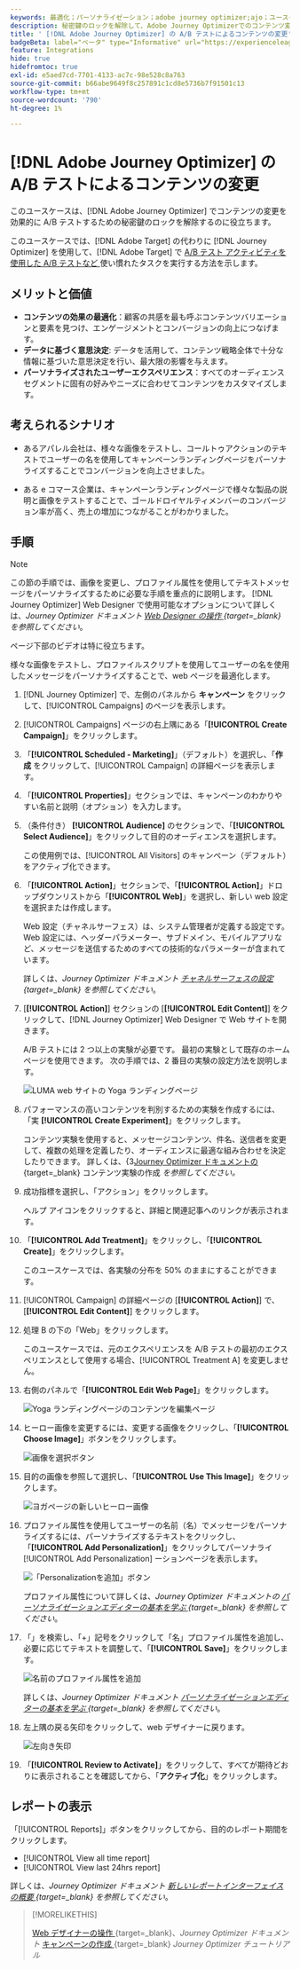 ```yaml
---
keywords: 最適化；パーソナライゼーション；adobe journey optimizer;ajo；ユースケース；シナリオ；コンテンツ変更/ab テスト；プロファイル属性；画像の変更；画像の置き換え
description: 秘密鍵のロックを解除して、Adobe Journey Optimizerでのコンテンツ変更の A/B テストを効果的に行う
title: ' [!DNL Adobe Journey Optimizer] の A/B テストによるコンテンツの変更'
badgeBeta: label="ベータ" type="Informative" url="https://experienceleague.adobe.com/docs/target/using/introduction/intro.html?lang=ja#beta newtab=true" tooltip=" [!DNL Adobe Target] のベータ版機能とは"
feature: Integrations
hide: true
hidefromtoc: true
exl-id: e5aed7cd-7701-4133-ac7c-98e528c8a763
source-git-commit: b66abe9649f8c257891c1cd8e5736b7f91501c13
workflow-type: tm+mt
source-wordcount: '790'
ht-degree: 1%

---
```


# [!DNL Adobe Journey Optimizer] の A/B テストによるコンテンツの変更

このユースケースは、[!DNL Adobe Journey Optimizer] でコンテンツの変更を効果的に A/B テストするための秘密鍵のロックを解除するのに役立ちます。

このユースケースでは、[!DNL Adobe Target] の代わりに [!DNL Journey Optimizer] を使用して、[!DNL Adobe Target] で [A/B テスト アクティビティを使用した A/B テストなど ](/help/main/c-activities/t-test-ab/test-ab.md) 使い慣れたタスクを実行する方法を示します。

## メリットと価値

* **コンテンツの効果の最適化**：顧客の共感を最も呼ぶコンテンツバリエーションと要素を見つけ、エンゲージメントとコンバージョンの向上につなげます。
* **データに基づく意思決定**: データを活用して、コンテンツ戦略全体で十分な情報に基づいた意思決定を行い、最大限の影響を与えます。
* **パーソナライズされたユーザーエクスペリエンス**：すべてのオーディエンスセグメントに固有の好みやニーズに合わせてコンテンツをカスタマイズします。

## 考えられるシナリオ

* あるアパレル会社は、様々な画像をテストし、コールトゥアクションのテキストでユーザーの名を使用してキャンペーンランディングページをパーソナライズすることでコンバージョンを向上させました。

* ある e コマース企業は、キャンペーンランディングページで様々な製品の説明と画像をテストすることで、ゴールドロイヤルティメンバーのコンバージョン率が高く、売上の増加につながることがわかりました。

## 手順

>[!NOTE]
>
>この節の手順では、画像を変更し、プロファイル属性を使用してテキストメッセージをパーソナライズするために必要な手順を重点的に説明します。 [!DNL Journey Optimizer] Web Designer で使用可能なオプションについて詳しくは、*Journey Optimizer ドキュメント [Web Designer の操作 ](https://experienceleague.adobe.com/en/docs/journey-optimizer/using/channels/web/author-web-pages/web-visual-editor){target=_blank} を参照してください*。
>
>ページ下部のビデオは特に役立ちます。

様々な画像をテストし、プロファイルスクリプトを使用してユーザーの名を使用したメッセージをパーソナライズすることで、web ページを最適化します。

1. [!DNL Journey Optimizer] で、左側のパネルから **キャンペーン** をクリックして、[!UICONTROL Campaigns] のページを表示します。

1. [!UICONTROL Campaigns] ページの右上隅にある「**[!UICONTROL Create Campaign]**」をクリックします。

1. 「**[!UICONTROL Scheduled - Marketing]**」（デフォルト）を選択し、「**作成** をクリックして、[!UICONTROL Campaign] の詳細ページを表示します。

1. 「**[!UICONTROL Properties]**」セクションでは、キャンペーンのわかりやすい名前と説明（オプション）を入力します。

1. （条件付き） **[!UICONTROL Audience]** のセクションで、「**[!UICONTROL Select Audience]**」をクリックして目的のオーディエンスを選択します。

   この使用例では、[!UICONTROL All Visitors] のキャンペーン（デフォルト）をアクティブ化できます。

1. 「**[!UICONTROL Action]**」セクションで、「**[!UICONTROL Action]**」ドロップダウンリストから「**[!UICONTROL Web]**」を選択し、新しい web 設定を選択または作成します。

   Web 設定（チャネルサーフェス）は、システム管理者が定義する設定です。 Web 設定には、ヘッダーパラメーター、サブドメイン、モバイルアプリなど、メッセージを送信するためのすべての技術的なパラメーターが含まれています。

   詳しくは、*Journey Optimizer ドキュメント [ チャネルサーフェスの設定 ](https://experienceleague.adobe.com/en/docs/journey-optimizer/using/configuration/channel-surfaces#set-up-channel-surfaces){target=_blank} を参照してください*。

1. [**[!UICONTROL Action]**] セクションの [**[!UICONTROL Edit Content]**] をクリックして、[!DNL Journey Optimizer] Web Designer で Web サイトを開きます。

   A/B テストには 2 つ以上の実験が必要です。 最初の実験として既存のホームページを使用できます。 次の手順では、2 番目の実験の設定方法を説明します。

   ![LUMA web サイトの Yoga ランディングページ ](/help/main/c-integrating-target-with-mac/ajo/assets/luma-yoga-landing.png)

1. パフォーマンスの高いコンテンツを判別するための実験を作成するには、「実 **[!UICONTROL Create Experiment]**」をクリックします。

   コンテンツ実験を使用すると、メッセージコンテンツ、件名、送信者を変更して、複数の処理を定義したり、オーディエンスに最適な組み合わせを決定したりできます。 詳しくは、&lbrace;3[Journey Optimizer ドキュメントの ](https://experienceleague.adobe.com/en/docs/journey-optimizer/using/content-management/content-experiment/content-experiment){target=_blank} コンテンツ実験の作成 *を参照してください。*

1. 成功指標を選択し、「アクション」をクリックします。

   ヘルプ アイコンをクリックすると、詳細と関連記事へのリンクが表示されます。

1. 「**[!UICONTROL Add Treatment]**」をクリックし、「**[!UICONTROL Create]**」をクリックします。

   このユースケースでは、各実験の分布を 50% のままにすることができます。

1. [!UICONTROL Campaign] の詳細ページの [**[!UICONTROL Action]**] で、[**[!UICONTROL Edit Content]**] をクリックします。

1. 処理 B の下の「Web」をクリックします。

   このユースケースでは、元のエクスペリエンスを A/B テストの最初のエクスペリエンスとして使用する場合、[!UICONTROL Treatment A] を変更しません。

1. 右側のパネルで「**[!UICONTROL Edit Web Page]**」をクリックします。

   ![Yoga ランディングページのコンテンツを編集ページ ](/help/main/c-integrating-target-with-mac/ajo/assets/edit-yoga-page.png)

1. ヒーロー画像を変更するには、変更する画像をクリックし、「**[!UICONTROL Choose Image]**」ボタンをクリックします。

   ![ 画像を選択ボタン ](/help/main/c-integrating-target-with-mac/ajo/assets/choose-image.png)

1. 目的の画像を参照して選択し、「**[!UICONTROL Use This Image]**」をクリックします。

   ![ ヨガページの新しいヒーロー画像 ](/help/main/c-integrating-target-with-mac/ajo/assets/new-hero-image.png)

1. プロファイル属性を使用してユーザーの名前（名）でメッセージをパーソナライズするには、パーソナライズするテキストをクリックし、「**[!UICONTROL Add Personalization]**」をクリックしてパーソナライ [!UICONTROL Add Personalization] ーションページを表示します。

   ![ 「Personalizationを追加」ボタン ](/help/main/c-integrating-target-with-mac/ajo/assets/add-personalization-button.png)

   プロファイル属性について詳しくは、*Journey Optimizer ドキュメントの [ パーソナライゼーションエディターの基本を学ぶ ](https://experienceleague.adobe.com/en/docs/journey-optimizer/using/content-management/personalization/expression-editor/personalization-build-expressions){target=_blank} を参照してください*。

1. 「」を検索し、「+」記号をクリックして「名」プロファイル属性を追加し、必要に応じてテキストを調整して、「**[!UICONTROL Save]**」をクリックします。

   ![ 名前のプロファイル属性を追加 ](/help/main/c-integrating-target-with-mac/ajo/assets/add-profile-attribute-for-name.png)

   詳しくは、*Journey Optimizer ドキュメント [ パーソナライゼーションエディターの基本を学ぶ ](https://experienceleague.adobe.com/en/docs/journey-optimizer/using/content-management/personalization/expression-editor/personalization-build-expressions){target=_blank} を参照してください*。

1. 左上隅の戻る矢印をクリックして、web デザイナーに戻ります。

   ![ 左向き矢印 ](/help/main/c-integrating-target-with-mac/ajo/assets/back-arrow.png)

1. 「**[!UICONTROL Review to Activate]**」をクリックして、すべてが期待どおりに表示されることを確認してから、「**アクティブ化**」をクリックします。

## レポートの表示

「[!UICONTROL Reports]」ボタンをクリックしてから、目的のレポート期間をクリックします。

* [!UICONTROL View all time report]
* [!UICONTROL View last 24hrs report]

詳しくは、*Journey Optimizer ドキュメント [ 新しいレポートインターフェイスの概要 ](https://experienceleague.adobe.com/en/docs/journey-optimizer/using/channel-report/report-gs-cja){target=_blank} を参照してください*。

>[!MORELIKETHIS]
>
>[Web デザイナーの操作 ](https://experienceleague.adobe.com/en/docs/journey-optimizer/using/channels/web/author-web-pages/web-visual-editor){target=_blank}、*Journey Optimizer ドキュメント*
>[キャンペーンの作成 ](https://experienceleague.adobe.com/en/docs/journey-optimizer-learn/tutorials/create-campaigns/create-a-campaign){target=_blank} *Journey Optimizer チュートリアル*
